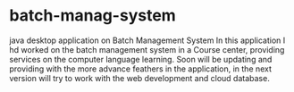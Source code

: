 # batch-manag-system
java desktop application on Batch Management System
In this application I hd worked on the batch management system in a Course center, providing services on the computer language learning.
Soon will be updating and providing with the more advance feathers in the application, in the next version will try to work with the web development and cloud database. 
